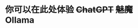 # 你可以在此处体验 ~~ChatGPT~~ ~~魅魔~~ Ollama

<ClientOnly>
    <ChatExperience />
</ClientOnly>

<script setup>
import ChatExperience from './ChatExperience.vue'
</script>
